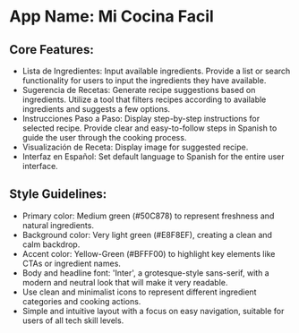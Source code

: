 # **App Name**: Mi Cocina Facil

## Core Features:

- Lista de Ingredientes: Input available ingredients. Provide a list or search functionality for users to input the ingredients they have available.
- Sugerencia de Recetas: Generate recipe suggestions based on ingredients. Utilize a tool that filters recipes according to available ingredients and suggests a few options.
- Instrucciones Paso a Paso: Display step-by-step instructions for selected recipe. Provide clear and easy-to-follow steps in Spanish to guide the user through the cooking process.
- Visualización de Receta: Display image for suggested recipe.
- Interfaz en Español: Set default language to Spanish for the entire user interface.

## Style Guidelines:

- Primary color: Medium green (#50C878) to represent freshness and natural ingredients.
- Background color: Very light green (#E8F8EF), creating a clean and calm backdrop.
- Accent color: Yellow-Green (#BFFF00) to highlight key elements like CTAs or ingredient names.
- Body and headline font: 'Inter', a grotesque-style sans-serif, with a modern and neutral look that will make it very readable.
- Use clean and minimalist icons to represent different ingredient categories and cooking actions.
- Simple and intuitive layout with a focus on easy navigation, suitable for users of all tech skill levels.